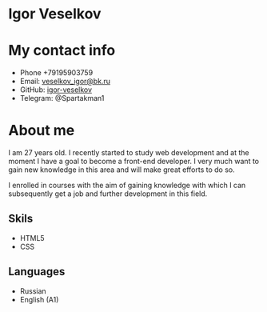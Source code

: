 # Igor Veselkov
# My contact info
 * Phone +79195903759
 * Email: veselkov_igor@bk.ru
 * GitHub: [igor-veselkov](https://github.com/igor-veselkov)
 * Telegram: @Spartakman1
 
# About me
I am 27 years old. I recently started to study web development and at the moment I have a goal to become a front-end developer. I very much want to gain new knowledge in this area and will make great efforts to do so.

I enrolled in courses with the aim of gaining knowledge with which I can subsequently get a job and further development in this field.

## Skils
 * HTML5
 * CSS

## Languages
 * Russian
 * English (A1)